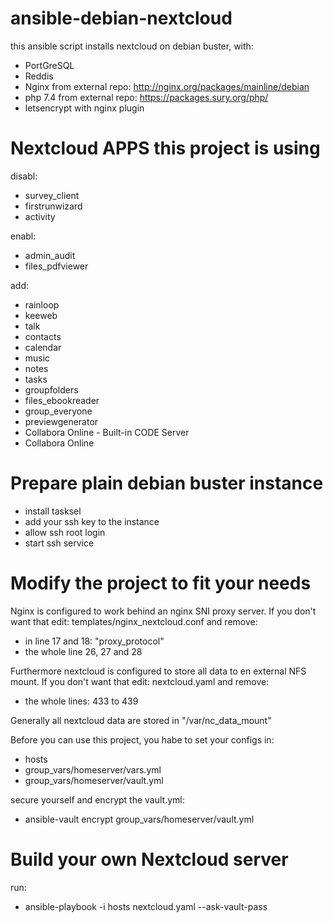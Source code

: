 # ansible-debian-nextcloud


this ansible script installs nextcloud on debian buster, with:
  - PortGreSQL
  - Reddis
  - Nginx from external repo: http://nginx.org/packages/mainline/debian
  - php 7.4 from external repo: https://packages.sury.org/php/
  - letsencrypt with nginx plugin

# Nextcloud APPS this project is using

disabl:
  - survey_client
  - firstrunwizard
  - activity
  
enabl:
  - admin_audit
  - files_pdfviewer
  
add:
  - rainloop
  - keeweb
  - talk
  - contacts
  - calendar
  - music
  - notes
  - tasks
  - groupfolders
  - files_ebookreader
  - group_everyone
  - previewgenerator
  - Collabora Online - Built-in CODE Server
  - Collabora Online

# Prepare plain debian buster instance
  - install tasksel
  - add your ssh key to the instance
  - allow ssh root login
  - start ssh service

# Modify the project to fit your needs

Nginx is configured to work behind an nginx SNI proxy server.
If you don't want that edit:
  templates/nginx_nextcloud.conf
and remove:
  - in line 17 and 18: "proxy_protocol"
  - the whole line 26, 27 and 28
  
  Furthermore nextcloud is configured to store all data to en external NFS mount.
  If you don't want that edit:
    nextcloud.yaml
and remove:
  - the whole lines: 433 to 439

Generally all nextcloud data are stored in "/var/nc_data_mount"

Before you can use this project, you habe to set your configs in:
  - hosts
  - group_vars/homeserver/vars.yml
  - group_vars/homeserver/vault.yml

secure yourself and encrypt the vault.yml:
  - ansible-vault encrypt group_vars/homeserver/vault.yml

# Build your own Nextcloud server

run:
  - ansible-playbook -i hosts nextcloud.yaml --ask-vault-pass

